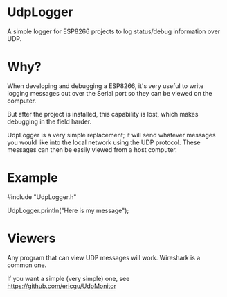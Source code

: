 # UdpLogger

A simple logger for ESP8266 projects to log status/debug information over UDP. 

# Why?

When developing and debugging a ESP8266, it's very useful to write logging messages out over the Serial port so they can be viewed on the computer.

But after the project is installed, this capability is lost, which makes debugging in the field harder. 

UdpLogger is a very simple replacement; it will send whatever messages you would like into the local network using the UDP protocol. These messages can then be easily viewed from a host computer.

# Example

#include "UdpLogger.h"

UdpLogger.println("Here is my message");

# Viewers

Any program that can view UDP messages will work. Wireshark is a common one.

If you want a simple (very simple) one, see https://github.com/ericgu/UdpMonitor

